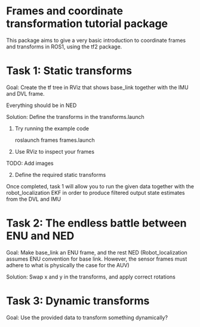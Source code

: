 # Frames and coordinate transformation tutorial package

This package aims to give a very basic introduction to coordinate frames and transforms in ROS1, using the tf2 package.



# Task 1: Static transforms

Goal: Create the tf tree in RViz that shows base_link together with the IMU and DVL frame.

Everything should be in NED

Solution: Define the transforms in the transforms.launch

1. Try running the example code

    roslaunch frames frames.launch

2. Use RViz to inspect your frames

TODO: Add images


2. Define the required static transforms

    <node pkg="tf2_ros" type="static_transform_publisher" name="name_of_transform" args="x y z yaw pitch roll frame_from frame_to" />


Once completed, task 1 will allow you to run the given data together with the robot_localization EKF in order to produce filtered output state estimates from the DVL and IMU



# Task 2: The endless battle between ENU and NED

Goal: Make base_link an ENU frame, and the rest NED (Robot_localization assumes ENU convention for base link. However, the sensor frames must adhere to what is physically the case for the AUV)

Solution: Swap x and y in the transforms, and apply correct rotations



# Task 3: Dynamic transforms

Goal: Use the provided data to transform something dynamically?